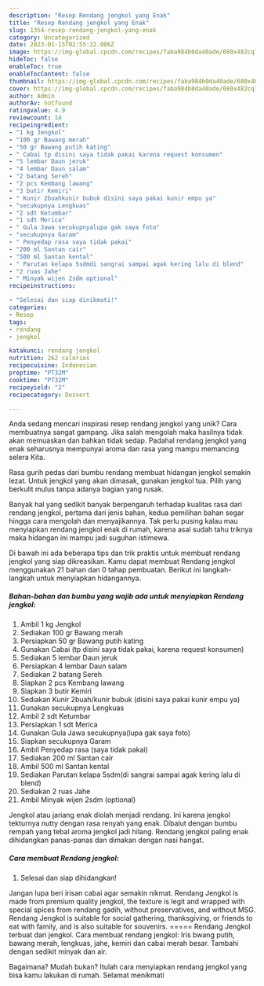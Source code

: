 ```yaml
---
description: "Resep Rendang jengkol yang Enak"
title: "Resep Rendang jengkol yang Enak"
slug: 1354-resep-rendang-jengkol-yang-enak
category: Uncategorized
date: 2023-01-15T02:55:22.006Z
image: https://img-global.cpcdn.com/recipes/faba984b0da40ade/680x482cq70/rendang-jengkol-foto-resep-utama.jpg
hideToc: false
enableToc: true
enableTocContent: false
thumbnail: https://img-global.cpcdn.com/recipes/faba984b0da40ade/680x482cq70/rendang-jengkol-foto-resep-utama.jpg
cover: https://img-global.cpcdn.com/recipes/faba984b0da40ade/680x482cq70/rendang-jengkol-foto-resep-utama.jpg
author: Admin
authorAv: notfound
ratingvalue: 4.9
reviewcount: 14
recipeingredient:
- "1 kg Jengkol"
- "100 gr Bawang merah"
- "50 gr Bawang putih kating"
- " Cabai tp disini saya tidak pakai karena request konsumen"
- "5 lembar Daun jeruk"
- "4 lembar Daun salam"
- "2 batang Sereh"
- "2 pcs Kembang lawang"
- "3 butir Kemiri"
- " Kunir 2buahkunir bubuk disini saya pakai kunir empu ya"
- "secukupnya Lengkuas"
- "2 sdt Ketumbar"
- "1 sdt Merica"
- " Gula Jawa secukupnyalupa gak saya foto"
- "secukupnya Garam"
- " Penyedap rasa saya tidak pakai"
- "200 ml Santan cair"
- "500 ml Santan kental"
- " Parutan kelapa 5sdmdi sangrai sampai agak kering lalu di blend"
- "2 ruas Jahe"
- " Minyak wijen 2sdm optional"
recipeinstructions:

- "Selesai dan siap dinikmati!"
categories:
- Resep
tags:
- rendang
- jengkol

katakunci: rendang jengkol 
nutrition: 262 calories
recipecuisine: Indonesian
preptime: "PT32M"
cooktime: "PT32M"
recipeyield: "2"
recipecategory: Dessert

---
```





Anda sedang mencari inspirasi resep rendang jengkol yang unik? Cara membuatnya sangat gampang. Jika salah mengolah maka hasilnya tidak akan memuaskan dan bahkan tidak sedap. Padahal rendang jengkol yang enak seharusnya mempunyai aroma dan rasa yang mampu memancing selera Kita.





Rasa gurih pedas dari bumbu rendang membuat hidangan jengkol semakin lezat. Untuk jengkol yang akan dimasak, gunakan jengkol tua. Pilih yang berkulit mulus tanpa adanya bagian yang rusak.

Banyak hal yang sedikit banyak berpengaruh terhadap kualitas rasa dari rendang jengkol, pertama dari jenis bahan, kedua pemilihan bahan segar hingga cara mengolah dan menyajikannya. Tak perlu pusing kalau mau menyiapkan rendang jengkol enak di rumah, karena asal sudah tahu triknya maka hidangan ini mampu jadi suguhan istimewa.






Di bawah ini ada beberapa tips dan trik praktis untuk membuat rendang jengkol yang siap dikreasikan. Kamu dapat membuat Rendang jengkol menggunakan 21 bahan dan 0 tahap pembuatan. Berikut ini langkah-langkah untuk menyiapkan hidangannya.

<!--inarticleads1-->

##### Bahan-bahan dan bumbu yang wajib ada untuk menyiapkan Rendang jengkol:

1. Ambil 1 kg Jengkol
1. Sediakan 100 gr Bawang merah
1. Persiapkan 50 gr Bawang putih kating
1. Gunakan  Cabai (tp disini saya tidak pakai, karena request konsumen)
1. Sediakan 5 lembar Daun jeruk
1. Persiapkan 4 lembar Daun salam
1. Sediakan 2 batang Sereh
1. Siapkan 2 pcs Kembang lawang
1. Siapkan 3 butir Kemiri
1. Sediakan  Kunir 2buah/kunir bubuk (disini saya pakai kunir empu ya)
1. Gunakan secukupnya Lengkuas
1. Ambil 2 sdt Ketumbar
1. Persiapkan 1 sdt Merica
1. Gunakan  Gula Jawa secukupnya(lupa gak saya foto)
1. Siapkan secukupnya Garam
1. Ambil  Penyedap rasa (saya tidak pakai)
1. Sediakan 200 ml Santan cair
1. Ambil 500 ml Santan kental
1. Sediakan  Parutan kelapa 5sdm(di sangrai sampai agak kering lalu di blend)
1. Sediakan 2 ruas Jahe
1. Ambil  Minyak wijen 2sdm (optional)


Jengkol atau jariang enak diolah menjadi rendang. Ini karena jengkol tekturnya nutty dengan rasa renyah yang enak. Dibalut dengan bumbu rempah yang tebal aroma jengkol jadi hilang. Rendang jengkol paling enak dihidangkan panas-panas dan dimakan dengan nasi hangat. 

<!--inarticleads2-->

##### Cara membuat Rendang jengkol:


1. Selesai dan siap dihidangkan!

Jangan lupa beri irisan cabai agar semakin nikmat. Rendang Jengkol is made from premium quality jengkol, the texture is legit and wrapped with special spices from rendang gadih, without preservatives, and without MSG. Rendang Jengkol is suitable for social gathering, thanksgiving, or friends to eat with family, and is also suitable for souvenirs. ===== Rendang Jengkol terbuat dari jengkol. Cara membuat rendang jengkol: Iris bwang putih, bawang merah, lengkuas, jahe, kemiri dan cabai merah besar. Tambahi dengan sedikit minyak dan air. 

Bagaimana? Mudah bukan? Itulah cara menyiapkan rendang jengkol yang bisa kamu lakukan di rumah. Selamat menikmati
